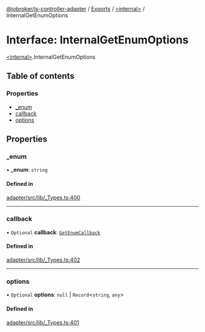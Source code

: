 [@iobroker/js-controller-adapter](../README.md) / [Exports](../modules.md) / [\<internal\>](../modules/internal_.md) / InternalGetEnumOptions

# Interface: InternalGetEnumOptions

[\<internal\>](../modules/internal_.md).InternalGetEnumOptions

## Table of contents

### Properties

- [\_enum](internal_.InternalGetEnumOptions.md#_enum)
- [callback](internal_.InternalGetEnumOptions.md#callback)
- [options](internal_.InternalGetEnumOptions.md#options)

## Properties

### \_enum

• **\_enum**: `string`

#### Defined in

[adapter/src/lib/_Types.ts:400](https://github.com/ioBroker/ioBroker.js-controller/blob/819f1976e/packages/adapter/src/lib/_Types.ts#L400)

___

### callback

• `Optional` **callback**: [`GetEnumCallback`](../modules/internal_.md#getenumcallback)

#### Defined in

[adapter/src/lib/_Types.ts:402](https://github.com/ioBroker/ioBroker.js-controller/blob/819f1976e/packages/adapter/src/lib/_Types.ts#L402)

___

### options

• `Optional` **options**: ``null`` \| `Record`\<`string`, `any`\>

#### Defined in

[adapter/src/lib/_Types.ts:401](https://github.com/ioBroker/ioBroker.js-controller/blob/819f1976e/packages/adapter/src/lib/_Types.ts#L401)

